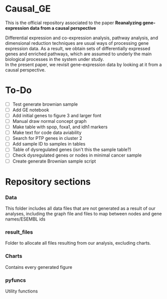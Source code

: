 # Causal_GE
This is the official repository associated to the paper **Reanalyzing gene-expression data from a causal perspective**

Differential expression and co-expression analysis, pathway analysis, and dimensional reduction techniques are usual ways of processing gene expression data.
As a result, we obtain sets of differentially expressed genes and enriched pathways, which are assumed to underly the main biological processes in the system under study.  
In the present paper, we revisit gene-expression data by looking at it from a causal perspective.  

# To-Do
- [ ] Test generate brownian sample
- [ ] Add GE notebook
- [ ] Add initial genes to figure 3 and larger font
- [ ] Manual draw normal concept graph
- [ ] Make table with spop, foxa1, and idh1 markers 
- [ ] Make text for code data aviability
- [ ] Search for PTP genes in cluster 2
- [ ] Add sample ID to samples in tables
- [ ] Table of dysregulated genes (isn't this the sample table?)
- [ ] Check dysregulated genes or nodes in minimal cancer sample
- [ ] Create generate Brownian sample script
  
# Repository sections
### Data
This folder includes all data files that are not generated as a result of our analyses, including the graph file and files to map between nodes and
gene names/ESEMBL ids

### result_files
Folder to allocate all files resulting from our analysis, excluding charts.

### Charts
Contains every generated figure 

### pyfuncs
Utility functions